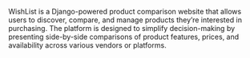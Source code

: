 WishList is a Django-powered product comparison website that allows users to discover, compare, and manage products they’re interested in purchasing. 
The platform is designed to simplify decision-making by presenting side-by-side comparisons of product features, prices, and availability across various vendors or platforms.

